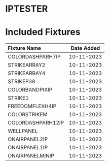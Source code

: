 # IPTESTER

# Included Fixtures 

| Fixture Name       | Date Added |
|   :--              |     :-:    |
| COLORDASHPARH7IP   | 10-11-2023 |
| STRIKEARRAY2       | 10-11-2023 |
| STRIKEARRAY4       | 10-11-2023 |
| STRIKEP38          | 10-11-2023 |
| COLORBANDPIXIP     | 10-11-2023 |
| STRIKE1            | 10-11-2023 |
| FREEDOMFLEXH4IP    | 10-11-2023 |
| COLORSTRIKEM       | 10-11-2023 |
| COLORDASHPARH12IP  | 10-11-2023 |
| WELLPANEL          | 10-11-2023 |
| ONAIRPANEL2IP      | 10-11-2023 |
| ONAIRPANEL1IP      | 10-11-2023 |
| ONAIRPANELMINIP    | 10-11-2023 |
